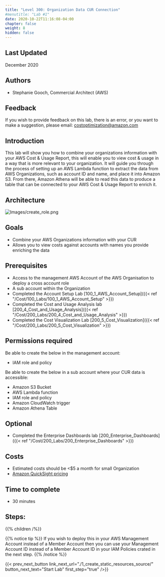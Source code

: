 ```yaml
---
title: "Level 300: Organization Data CUR Connection"
#menutitle: "Lab #1"
date: 2020-10-22T11:16:08-04:00
chapter: false
weight: 8
hidden: false
---
```

## Last Updated
December 2020

## Authors
- Stephanie Gooch, Commercial Architect (AWS)

## Feedback
If you wish to provide feedback on this lab, there is an error, or you want to make a suggestion, please email: costoptimization@amazon.com

## Introduction
This lab will show you how to combine your organizations information with your AWS Cost & Usage Report, this will enable you to view cost & usage in a way that is more relevant to your organization. It will guide you through the process of setting up an AWS Lambda function to extract the data from AWS Organizations, such as account ID and name, and place it into Amazon S3. From there, Amazon Athena will be able to read this data to produce a table that can be connected to your AWS Cost & Usage Report to enrich it.


## Architecture 

![Images/create_role.png](/Cost/300_Organization_Data_CUR_Connection/Images/Arch.png)


## Goals
- Combine your AWS Organizations information with your CUR
- Allows you to view costs against accounts with names you provide enriching the data


## Prerequisites
- Access to the management AWS Account of the AWS Organisation to deploy a cross account role
- A sub account within the Organization
- Completed the Account Setup Lab [100_1_AWS_Account_Setup]({{< ref "/Cost/100_Labs/100_1_AWS_Account_Setup" >}})
- Completed the Cost and Usage Analysis lab [200_4_Cost_and_Usage_Analysis]({{< ref "/Cost/200_Labs/200_4_Cost_and_Usage_Analysis" >}})
- Completed the Cost Visualization Lab [200_5_Cost_Visualization]({{< ref "/Cost/200_Labs/200_5_Cost_Visualization" >}}) 


## Permissions required

Be able to create the below in the management account:
- IAM role and policy

Be able to create the below in a sub account where your CUR data is accessible:
- Amazon S3 Bucket 
- AWS Lambda function 
- IAM role and policy
- Amazon CloudWatch trigger
- Amazon Athena Table


## Optional
- Completed the Enterprise Dashboards lab [200_Enterprise_Dashboards]({{< ref "/Cost/200_Labs/200_Enterprise_Dashboards" >}})


## Costs
- Estimated costs should be <$5 a month for small Organization 
- [Amazon QuickSight pricing](https://aws.amazon.com/quicksight/pricing/?nc=sn&loc=4)

## Time to complete
- 30 minutes

## Steps:
{{% children  /%}}

{{% notice tip %}}
If you wish to deploy this in your AWS Management Account instead of a Member Account then you can use your Management Account ID instead of a Member Account ID in your IAM Policies crated in the next step. 
{{% /notice %}}

{{< prev_next_button link_next_url="./1_create_static_resources_source/" button_next_text="Start Lab" first_step="true" />}}
